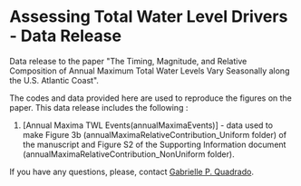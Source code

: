 # Assessing Total Water Level Drivers - Data Release
Data release to the paper "The Timing, Magnitude, and Relative Composition of Annual Maximum Total Water Levels Vary Seasonally along the U.S. Atlantic Coast".

The codes and data provided here are used to reproduce the figures on the paper. This data release includes the following : 

1) [Annual Maxima TWL Events(annualMaximaEvents)] - data used to make Figure 3b (annualMaximaRelativeContribution_Uniform folder) of the manuscript and Figure S2 of the Supporting Information document (annualMaximaRelativeContribution_NonUniform folder).

If you have any questions, please, contact [Gabrielle P. Quadrado](mailto:gpereiraquadrado@ufl.edu?subject=[GitHub]%20Total%20Water%20Level%20Drivers).
